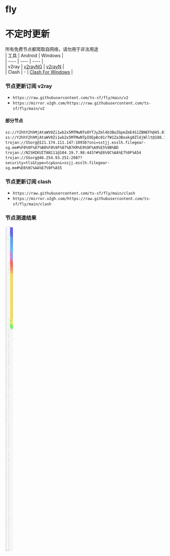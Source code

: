 # fly
# 不定时更新
所有免费节点都爬取自网络，请勿用于非法用途  
|  工具  | Android  | Windows  |  
|  ----  | ----   | ----  |  
| v2ray  | [v2rayNG](https://github.com/2dust/v2rayNG/releases) | [v2rayN](https://github.com/2dust/v2rayN/releases) |  
| Clash  | - | [Clash For Windows](https://github.com/2dust/clashN/releases) | 
  
### 节点更新订阅  v2ray
- `https://raw.githubusercontent.com/ts-sf/fly/main/v2`  
- `https://mirror.v2gh.com/https://raw.githubusercontent.com/ts-sf/fly/main/v2`  

#### 部分节点  
``` 
ss://Y2hhY2hhMjAtaWV0Zi1wb2x5MTMwNTo0YTJyZml4b3BoZGpmZmE4S1ZBNEFh@45.87.175.171:8080#%E6%9C%AA%E7%9F%A52%2020.8MB%2Fs
ss://Y2hhY2hhMjAtaWV0Zi1wb2x5MTMwNTpIOEpBc01rTW1Za3Boakg0ZldjWllt@188.166.226.136:47042#%E6%9C%AA%E7%9F%A53
trojan://SSorg@121.174.111.147:10936?sni=sstjj.esslh.filegear-sg.me#%F0%9F%87%B0%F0%9F%87%B7KR%E9%9F%A9%E5%9B%BD
trojan://NISHIKUITAN111@104.19.7.98:443?#%E6%9C%AA%E7%9F%A54
trojan://SSorg@46.254.93.251:2087?security=tls&type=tcp&sni=ssjj.esslh.filegear-sg.me#%E6%9C%AA%E7%9F%A55
```
### 节点更新订阅  clash
- `https://raw.githubusercontent.com/ts-sf/fly/main/clash`  
- `https://mirror.v2gh.com/https://raw.githubusercontent.com/ts-sf/fly/main/clash`  

### 节点测速结果
![image](traffic.png)
